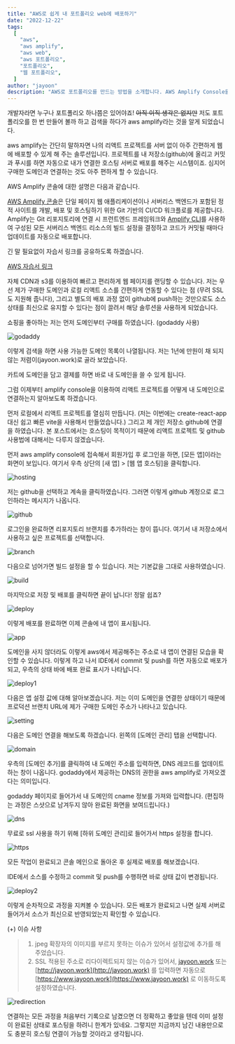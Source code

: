 ```yaml
---
title: "AWS로 쉽게 내 포트폴리오 web에 배포하기"
date: "2022-12-22"
tags:
  [
    "aws",
    "aws amplify",
    "aws web",
    "aws 포트폴리오",
    "포트폴리오",
    "웹 포트폴리오",
  ]
author: "jayoon"
description: "AWS로 포트폴리오를 만드는 방법을 소개합니다. AWS Amplify Console을 이용하여 웹 포트폴리오를 쉽게 배포할 수 있습니다."
---
```


개발자라면 누구나 포트폴리오 하나쯤은 있어야죠! ~~아직 이직 생각은 없지만~~ 저도 포트폴리오를 한 번 만들어 볼까 하고 검색을 하다가 aws amplify라는 것을 알게 되었습니다.

aws amplify는 간단히 말하자면 나의 리액트 프로젝트를 서버 없이 아주 간편하게 웹에 배포할 수 있게 해 주는 솔루션입니다. 프로젝트를 내 저장소(github)에 올리고 커밋과 푸시를 하면 자동으로 내가 연결한 호스팅 서버로 배포를 해주는 시스템이죠. 심지어 구매한 도메인과 연결하는 것도 아주 편하게 할 수 있습니다.

AWS Amplify 콘솔에 대한 설명은 다음과 같습니다.

[AWS Amplify 콘솔](https://aws.amazon.com/ko/amplify/)은 단일 페이지 웹 애플리케이션이나 서버리스 백엔드가 포함된 정적 사이트를 개발, 배포 및 호스팅하기 위한 Git 기반의 CI/CD 워크플로를 제공합니다. Amplify는 Git 리포지토리에 연결 시 프런트엔드 프레임워크와 [Amplify CLI](https://aws-amplify.github.io/docs/cli/concept)를 사용하여 구성된 모든 서버리스 백엔드 리소스의 빌드 설정을 결정하고 코드가 커밋될 때마다 업데이트를 자동으로 배포합니다.

긴 말 필요없이 자습서 링크를 공유하도록 하겠습니다.

[AWS 자습서 링크](https://aws.amazon.com/ko/getting-started/hands-on/deploy-react-app-cicd-amplify/)

자체 CDN과 s3를 이용하여 빠르고 편리하게 웹 페이지를 랜딩할 수 있습니다. 저는 우선 제가 구매한 도메인과 로컬 리액트 소스를 간편하게 연동할 수 있다는 점 (무려 SSL도 지원해 줍니다), 그리고 별도의 배포 과정 없이 github에 push하는 것만으로도 소스 상태를 최신으로 유지할 수 있다는 점이 끌려서 해당 솔루션을 사용하게 되었습니다.

쇼핑을 좋아하는 저는 먼저 도메인부터 구매를 하였습니다. (godaddy 사용)

![godaddy](./godaddy.png)

이렇게 검색을 하면 사용 가능한 도메인 목록이 나열됩니다. 저는 1년에 만원이 채 되지 않는 저렴이(jayoon.work)로 골라 보았습니다.

카트에 도메인을 담고 결제를 하면 바로 내 도메인을 쓸 수 있게 됩니다.

그럼 이제부터 amplify console을 이용하여 리액트 프로젝트를 어떻게 내 도메인으로 연결하는지 알아보도록 하겠습니다.

먼저 로컬에서 리액트 프로젝트를 열심히 만듭니다. (저는 이번에는 create-react-app 대신 쉽고 빠른 vite을 사용해서 만들었습니다.) 그리고 제 개인 저장소 github에 연결을 하였습니다. 본 포스트에서는 호스팅이 목적이기 때문에 리액트 프로젝트 및 github 사용법에 대해서는 다루지 않겠습니다.

먼저 aws amplify console에 접속해서 회원가입 후 로그인을 하면, [모든 앱]이라는 화면이 보입니다. 여기서 우측 상단의 [새 앱] > [웹 앱 호스팅]을 클릭합니다.

![hosting](./hosting.png)

저는 github을 선택하고 계속을 클릭하였습니다. 그러면 이렇게 github 계정으로 로그인하라는 메시지가 나옵니다.

![github](./github.png)

로그인을 완료하면 리포지토리 브랜치를 추가하라는 창이 뜹니다. 여기서 내 저장소에서 사용하고 싶은 프로젝트를 선택합니다.

![branch](./branch.png)

다음으로 넘어가면 빌드 설정을 할 수 있습니다. 저는 기본값을 그대로 사용하였습니다.

![build](./build.png)

마지막으로 저장 및 배포를 클릭하면 끝이 납니다! 정말 쉽죠?

![deploy](./deploy.png)

이렇게 배포를 완료하면 이제 콘솔에 내 앱이 표시됩니다.

![app](./app.png)

도메인을 사지 않더라도 이렇게 aws에서 제공해주는 주소로 내 앱이 연결된 모습을 확인할 수 있습니다. 이렇게 하고 나서 IDE에서 commit 및 push를 하면 자동으로 배포가 되고, 우측의 상태 바에 배포 완료 표시가 나타납니다.

![deploy1](./deploy_1.png)

다음은 앱 설정 값에 대해 알아보겠습니다. 저는 이미 도메인을 연결한 상태이기 때문에 프로덕션 브랜치 URL에 제가 구매한 도메인 주소가 나타나고 있습니다.

![setting](./setting.png)

다음은 도메인 연결을 해보도록 하겠습니다. 왼쪽의 [도메인 관리] 탭을 선택합니다.

![domain](./domain.png)

우측의 [도메인 추가]를 클릭하여 내 도메인 주소를 입력하면, DNS 레코드를 업데이트하는 창이 나옵니다. godaddy에서 제공하는 DNS의 권한을 aws amplify로 가져오겠다는 의미입니다.

godaddy 페이지로 들어가서 내 도메인의 cname 정보를 가져와 입력합니다. (편집하는 과정은 스샷으로 남겨두지 않아 완료된 화면을 보여드립니다.)

![dns](./dns.png)

무료로 ssl 사용을 하기 위해 [하위 도메인 관리]로 들어가서 https 설정을 합니다.

![https](./https.png)

모든 작업이 완료되고 콘솔 메인으로 돌아온 후 실제로 배포를 해보겠습니다.

IDE에서 소스를 수정하고 commit 및 push를 수행하면 바로 상태 값이 변경됩니다.

![deploy2](./deploy_2.png)

이렇게 순차적으로 과정을 지켜볼 수 있습니다. 모든 배포가 완료되고 나면 실제 서버로 들어가서 소스가 최신으로 반영되었는지 확인할 수 있습니다.

(+) 이슈 사항

> 1. jpeg 확장자의 이미지를 부르지 못하는 이슈가 있어서 설정값에 추가를 해 주었습니다.
> 2. SSL 적용된 주소로 리다이렉트되지 않는 이슈가 있어서, [jayoon.work](http://jayoon.work) 또는 [http://jayoon.work](http://jayoon.work) 를 입력하면 자동으로 [https://www.jayoon.work](https://www.jayoon.work) 로 이동하도록 설정하였습니다.

![redirection](./redirect.png)

연결하는 모든 과정을 처음부터 기록으로 남겼으면 더 정확하고 좋았을 텐데 이미 설정이 완료된 상태로 포스팅을 하려니 한계가 있네요. 그렇지만 지금까지 남긴 내용만으로도 충분히 호스팅 연결이 가능할 것이라고 생각됩니다.
